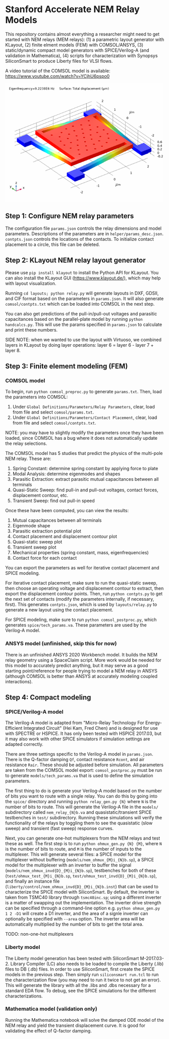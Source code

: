 # Stanford Accelerate NEM Relay Models

This repository contains almost everything a researcher might need to get started with NEM relays (MEM relays): (1) a parametric layout generator with KLayout, (2) finite elment models (FEM) with COMSOL/ANSYS, (3) static/dynamic compact model generators with SPICE/Verilog-A (and validation in Mathematica), (4) scripts for characterization with Synopsys SiliconSmart to produce Liberty files for VLSI flows.

A video tutorial of the COMSOL model is available: https://www.youtube.com/watch?v=YCjhU6pspo0

<img src="demo/mode1comsol.gif" alt="Modal Analysis in COMSOL" width="500"/>

## Step 1: Configure NEM relay parameters

The configuration file `params.json` controls the relay dimensions and model parameters. Descriptions of the parameters are in `helper/params_desc.json`. `contpts.json` controls the locations of the contacts. To initialize contact placement to a circle, this file can be deleted.

## Step 2: KLayout NEM relay layout generator

Please use `pip install klayout` to install the Python API for KLayout. You can also install the KLayout GUI (https://www.klayout.de/), which may help with layout visualization.

Running `cd layouts; python relay.py` will generate layouts in DXF, GDSII, and CIF format based on the parameters in `params.json`. It will also generate `comsol/contpts.txt` which can be loaded into COMSOL in the next step.

You can also get predictions of the pull-in/pull-out voltages and parasitic capacitances based on the parallel-plate model by running `python handcalcs.py`. This will use the params specified in `params.json` to calculate and print these numbers.

SIDE NOTE: when we wanted to use the layout with Virtuoso, we combined layers in KLayout by doing layer operations: layer 6 = layer 6 - layer 7 + layer 8.

## Step 3: Finite element modeling (FEM)

### COMSOL model

To begin, run `python comsol_preproc.py` to generate `params.txt`. Then, load the parameters into COMSOL:
1. Under `Global Definitions/Parameters/Relay Parameters`, clear, load from file and select `comsol/params.txt`.
2. Under `Global Definitions/Parameters/Contact Placement`, clear, load from file and select `comsol/contpts.txt`.

NOTE: you may have to slightly modify the parameters once they have been loaded, since COMSOL has a bug where it does not automatically update the relay selections.

The COMSOL model has 5 studies that predict the physics of the multi-pole NEM relay. These are:
1. Spring Constant: determine spring constant by applying force to plate
2. Modal Analysis: determine eigenmodes and shapes
3. Parasitic Extraction: extract parasitic mutual capacitances between all terminals
4. Quasi-Static Sweep: find pull-in and pull-out voltages, contact forces, displacement contour, etc.
5. Transient Sweep: find out pull-in speed

Once these have been computed, you can view the results:
1. Mutual capacitances between all terminals
2. Eigenmode shape
3. Parasitic extraction potential plot
4. Contact placement and displacement contour plot
5. Quasi-static sweep plot
6. Transient sweep plot
7. Mechanical properties (spring constant, mass, eigenfrequencies)
8. Contact force for each contact

You can export the parameters as well for iterative contact placement and SPICE modeling.

For iterative contact placement, make sure to run the quasi-static sweep, then choose an operating voltage and displacement contour to extract, then export the displacement contour points. Then, run `python contpts.py` to get the next set of contacts (modify the parameters internally, if necessary, first). This generates `contpts.json`, which is used by `layouts/relay.py` to generate a new layout using the contact placement.

For SPICE modeling, make sure to run `python comsol_postproc.py`, which generates `spice/tech_params.va`. These parameters are used by the Verilog-A model.

### ANSYS model (unfinished, skip this for now)

There is an unfinished ANSYS 2020 Workbench model. It builds the NEM relay geometry using a SpaceClaim script. More work would be needed for this model to accurately predict anything, but it may serve as a good starting point/reference for people trying to model a NEM relay in ANSYS (although COMSOL is better than ANSYS at accurately modeling coupled interactions).

## Step 4: Compact modeling

### SPICE/Verilog-A model

The Verilog-A model is adapted from "Micro-Relay Technology For Energy-Efficient Integrated Circuit" (Hei Kam, Fred Chen) and is designed for use with SPECTRE or HSPICE. It has only been tested with HSPICE 2017.03, but it may also work with other SPICE simulators if simulation settings are adapted correctly.

There are three settings specific to the Verilog-A model in `params.json`. There is the Q-factor damping `Qf`, contact resistance `Rcont`, and air resistance `Rair`. These should be adjusted before simulation. All parameters are taken from the COMSOL model export: `comsol_postproc.py` must be run to generate `models/tech_params.va` that is used to define the simulation parameters.

The first thing to do is generate your Verilog-A model based on the number of bits you want to route with a single relay. You can do this by going into the `spice/` directory and running `python relay_gen.py {N}` where `N` is the number of bits to route. This will generate the Verilog-A file in the `models/` subdirectory called `nem_relay_{N}b.va` and quasistatic/transient SPICE testbenches in `test/` subdirectory. Running these simulations will verify the functionality of the relays by toggling them to see the quasistatic (slow sweep) and transient (fast sweep) response curves.

Next, you can generate one-hot multiplexers from the NEM relays and test these as well. The first step is to run `python ohmux_gen.py {N} {M}`, where `N` is the number of bits to route, and `M` is the number of inputs to the multiplexer. This will generate several files: a SPICE model for the multiplexer without buffering (`models/nem_ohmux_{M}i_{N}b.sp`), a SPICE model for the multiplexer with an inverter to buffer the signal (`models/nem_ohmux_invd{D}_{M}i_{N}b.sp`), testbenches for both of these (`test/ohmux_test_{M}i_{N}b.sp`, `test/ohmux_test_invd{D}_{M}i_{N}b.sp`), and finally an instance file (`liberty/control/nem_ohmux_invd{D}_{M}i_{N}b.inst`) that can be used to characterize the SPICE model with SiliconSmart. By default, the inverter is taken from TSMC40 library through `tsmc40inc.sp`; using a different inverter is a matter of swapping out the implementation. The inverter drive strength can be specified through a command-line option e.g. `python ohmux_gen.py 1 2 -D1` will create a D1 inverter, and the area of a signle inverter can optionally be specified with `--area` option. The inverter area will be automatically multiplied by the number of bits to get the total area.

TODO: non-one-hot multiplexers

### Liberty model

The Liberty model generation has been tested with SiliconSmart M-2017.03-2. Library Compiler (LC) also needs to be loaded to compile the Liberty (.lib) files to DB (.db) files. In order to use SiliconSmart, first create the SPICE models in the previous step. Then simply run `siliconsmart run.tcl` to run the characterization flow (you may need to run it twice to not get an error). This will generate the library with all the .libs and .dbs necessary for a standard EDA flow. To debug, see the SPICE simulations for the different characterizations.

### Mathematica model (validation only)

Running the Mathematica notebook will solve the damped ODE model of the NEM relay and yield the transient displacement curve. It is good for validating the effect of Q-factor damping.
